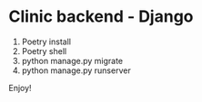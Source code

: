 # Clinic backend - Django

1. Poetry install
2. Poetry shell
3. python manage.py migrate
4. python manage.py runserver

Enjoy!
